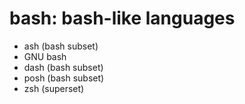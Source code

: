 # bash: bash-like languages

* ash (bash subset)
* GNU bash
* dash (bash subset)
* posh (bash subset)
* zsh (superset)
